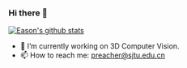 ### Hi there 👋


<a href="https://northpointer.xyz/"><img align="center" src="https://github-readme-stats-git-masterrstaa-rickstaa.vercel.app/api?username=Easonyesheng&show_icons=true&title_color=fff&icon_color=79ff97&text_color=9f9f9f&bg_color=151515&hide_border=true&hide=contribs&line_height=24" alt="Eason's github stats" /></a> 
<!-- [![Top Langs](https://github-readme-stats.vercel.app/api/top-langs/?username=Easonyesheng&layout=compact)](https://github.com/anuraghazra/github-readme-stats) -->

- 🔭 I’m currently working on 3D Computer Vision.
- 📫 How to reach me: preacher@sjtu.edu.cn
